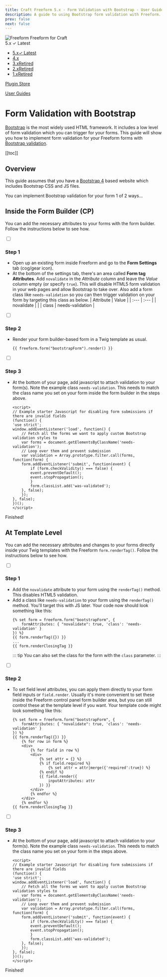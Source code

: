 ```yaml
---
title: Craft Freeform 5.x - Form Validation with Bootstrap - User Guide
description: A guide to using Bootstrap form validation with Freeform.
prev: false
next: false
---
```


<meta property="og:image" content="https://docs.solspace.com/extras/social/craft/freeform/freeform.png" />

<div id="pr-heading">
    <img src="https://docs.solspace.com/extras/icons/products/freeform-icon.png" alt="Freeform" class="pr-image">
    <span class="pr-name">Freeform</span>
    <span class="pr-category">for Craft</span>
    <div class="pr-v-wrapper">
        <div class="pr-v">
            <span class="pr-v-v">5.x</span>
            <span class="pr-v-type pr-latest">✓ Latest</span>
            <span class="pr-v-arrow arrow down"></span>
        </div>
        <ul class="pr-v-list">
            <li><a href="/craft/freeform/v5/">5.x<span class="pr-v-type pr-latest">✓ Latest</span></a></li>
            <li><a href="/craft/freeform/v4/">4.x</a></li>
            <li><a href="/craft/freeform/v3/">3.x<span class="pr-v-type pr-retired">Retired</span></a></li>
            <li><a href="/craft/freeform/v2/">2.x<span class="pr-v-type pr-retired">Retired</span></a></li>
            <li><a href="/craft/freeform/v1/">1.x<span class="pr-v-type pr-retired">Retired</span></a></li>
        </ul>
    </div>
    <div class="pr-buy">
        <a href="https://plugins.craftcms.com/freeform" class="button button-blue"><span class="external-url">Plugin Store</span></a>
    </div>
</div>

<span class="page-section"><a href="/craft/freeform/v5/guides/">User Guides</a></span>

# Form Validation with Bootstrap

[Bootstrap](https://getbootstrap.com) is the most widely used HTML framework. It includes a low level of form validation which you can trigger for your forms. This guide will show you how to implement form validation for your Freeform forms with [Bootstrap validation](https://getbootstrap.com/docs/4.1/components./builder/#validation).


[[toc]]


## Overview

This guide assumes that you have a [Bootstrap 4](https://getbootstrap.com/docs/4.1/getting-started/introduction/) based website which includes Bootstrap CSS and JS files.

You can implement Bootstrap validation for your form 1 of 2 ways...


## Inside the Form Builder (CP)
You can add the necessary attributes to your forms with the form builder. Follow the instructions below to see how.

<div class="step">
<label for="step1"><input type="checkbox" class="step-check" id="step1">

### Step 1

</label>

- Open up an existing form inside Freeform and go to the **Form Settings** tab (cog/gear icon).
- At the bottom of the settings tab, there's an area called **Form tag Attributes**. Add `novalidate` in the *Attribute* column and leave the *Value* column empty (or specify `true`). This will disable HTML5 form validation in your web pages and allow Bootstrap to take over. Also add a form class like `needs-validation` so you can then trigger validation on your form by targeting this class as below.
    | Attribute | Value |
    | :--- | :--- |
    | novalidate | |
    | class | needs-validation |

</div>

<div class="step">
<label for="step2"><input type="checkbox" class="step-check" id="step2">

### Step 2

</label>

- Render your form builder-based form in a Twig template as usual.
    ``` twig
    {{ freeform.form("bootstrapForm").render() }}
    ```

</div>

<div class="step">
<label for="step3"><input type="checkbox" class="step-check" id="step3">

### Step 3

</label>

- At the bottom of your page, add javascript to attach validation to your form(s). Note the example class `needs-validation`. This needs to match the class name you set on your form inside the form builder in the steps above.
    ``` twig
    <script>
    // Example starter Javascript for disabling form submissions if there are invalid fields
    (function() {
    'use strict';
    window.addEventListener('load', function() {
        // Fetch all the forms we want to apply custom Bootstrap validation styles to
        var forms = document.getElementsByClassName('needs-validation');
        // Loop over them and prevent submission
        var validation = Array.prototype.filter.call(forms, function(form) {
        form.addEventListener('submit', function(event) {
            if (form.checkValidity() === false) {
            event.preventDefault();
            event.stopPropagation();
            }
            form.classList.add('was-validated');
        }, false);
        });
    }, false);
    })();
    </script>
    ```

</div>

<div class="step-finished">Finished!</div>


## At Template Level
You can add the necessary attributes and changes to your forms directly inside your Twig templates with the Freeform `form.renderTag()`. Follow the instructions below to see how.

<div class="step">
<label for="step1b"><input type="checkbox" class="step-check" id="step1b">

### Step 1

</label>

- Add the `novalidate` attribute to your form using the `renderTag()` method. This disables HTML5 validation.
- Add a class like `needs-validation` to your form using the `renderTag()` method. You'll target this with JS later. Your code now should look something like this:
    ``` twig {2}
    {% set form = freeform.form("bootstrapForm", {
        formAttributes: { "novalidate": true, 'class': 'needs-validation' } 
    }) %}
    {{ form.renderTag({}) }}
    ...
    {{ form.renderClosingTag }}
    ```
    ::: tip
    You can also set the class for the form with the `class` parameter.
    :::

</div>

<div class="step">
<label for="step2b"><input type="checkbox" class="step-check" id="step2b">

### Step 2

</label>

- To set field level attributes, you can apply them directly to your form field inputs or `field.render`. Usually it's more convenient to set these inside the Freeform control panel form builder area, but you can still control these at the template level if you want. Your template code might look something like this:
    ``` twig {2,9-15}
    {% set form = freeform.form("bootstrapForm", {
        formAttributes: { "novalidate": true, 'class': 'needs-validation' } 
    }) %}
    {{ form.renderTag({}) }}
        {% for row in form %}
        <div>
            {% for field in row %}
            <div>
                {% set attr = {} %}
                {% if field.required %}
                    {% set attr = attr|merge({'required':true}) %}
                {% endif %}
                {{ field.render({
                    inputAttributes: attr
                }) }}
            </div>
            {% endfor %}
        </div>
        {% endfor %}
    {{ form.renderClosingTag }}
    ```

</div>

<div class="step">
<label for="step3b"><input type="checkbox" class="step-check" id="step3b">

### Step 3

</label>

- At the bottom of your page, add javascript to attach validation to your form(s). Note the example class `needs-validation`. This needs to match the class name you set on your form in the steps above.
    ``` twig
    <script>
    // Example starter Javascript for disabling form submissions if there are invalid fields
    (function() {
    'use strict';
    window.addEventListener('load', function() {
        // Fetch all the forms we want to apply custom Bootstrap validation styles to
        var forms = document.getElementsByClassName('needs-validation');
        // Loop over them and prevent submission
        var validation = Array.prototype.filter.call(forms, function(form) {
        form.addEventListener('submit', function(event) {
            if (form.checkValidity() === false) {
            event.preventDefault();
            event.stopPropagation();
            }
            form.classList.add('was-validated');
        }, false);
        });
    }, false);
    })();
    </script>
    ```

</div>

<div class="step-finished">Finished!</div>
